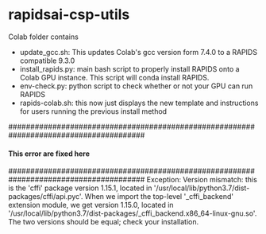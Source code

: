 # rapidsai-csp-utils

Colab folder contains
- update_gcc.sh: This updates Colab's gcc version form 7.4.0 to a RAPIDS compatible 9.3.0
- install_rapids.py: main bash script to properly install RAPIDS onto a Colab GPU instance.  This script will conda install RAPIDS.
- env-check.py: python script to check whether or not your GPU can run RAPIDS
- rapids-colab.sh: this now just displays the new template and instructions for users running the previous install method

#######################################################################################
  <h4>This error are fixed here</h4>
#######################################################################################
 Exception: Version mismatch: this is the 'cffi' package version 1.15.1, located in '/usr/local/lib/python3.7/dist-packages/cffi/api.pyc'.
    When we import the top-level '_cffi_backend' extension module, we get version 1.15.0, located in '/usr/local/lib/python3.7/dist-packages/_cffi_backend.x86_64-linux-gnu.so'.  
    The two versions should be equal; check your installation.
